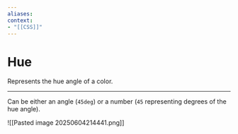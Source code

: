 ```yaml
---
aliases:
context:
- "[[CSS]]"
---
```


# Hue

Represents the hue angle of a color.

---
Can be either an angle (`45deg`) or a number (`45` representing degrees of the hue angle).

![[Pasted image 20250604214441.png]]